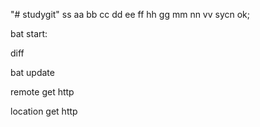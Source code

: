 "# studygit" 
ss
aa
bb
cc
dd
ee
ff
hh
gg
mm
nn
vv
sycn ok;

bat start:

diff

bat update

remote get http

location get http
